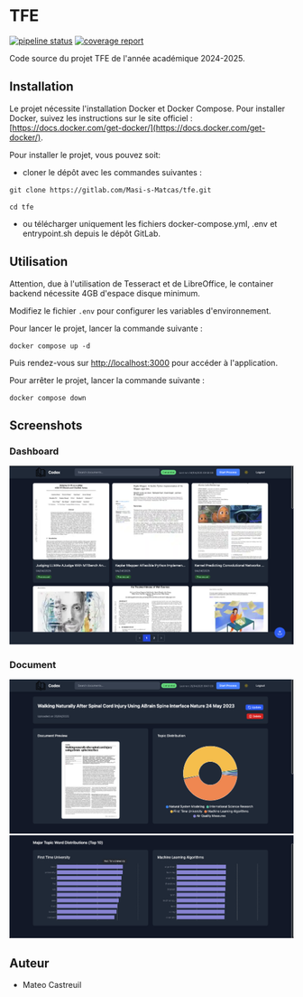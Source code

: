 # TFE

[![pipeline status](https://gitlab.com/Masi-s-Matcas/tfe/badges/main/pipeline.svg)](https://gitlab.com/Masi-s-Matcas/tfe/-/commits/main) [![coverage report](https://gitlab.com/Masi-s-Matcas/tfe/badges/main/coverage.svg)](https://gitlab.com/Masi-s-Matcas/tfe/-/commits/main)

Code source du projet TFE de l'année académique 2024-2025.

## Installation

Le projet nécessite l'installation Docker et Docker Compose. Pour installer Docker, suivez les instructions sur le site officiel : [https://docs.docker.com/get-docker/](https://docs.docker.com/get-docker/).

Pour installer le projet, vous pouvez soit:

- cloner le dépôt avec les commandes suivantes :

```console
git clone https://gitlab.com/Masi-s-Matcas/tfe.git
```

```console
cd tfe
```

- ou télécharger uniquement les fichiers docker-compose.yml, .env et entrypoint.sh depuis le dépôt GitLab.

## Utilisation

Attention, due à l'utilisation de Tesseract et de LibreOffice, le container backend nécessite 4GB d'espace disque minimum.

Modifiez le fichier `.env` pour configurer les variables d'environnement.

Pour lancer le projet, lancer la commande suivante :

```console
docker compose up -d
```

Puis rendez-vous sur [http://localhost:3000](http://localhost:3000) pour accéder à l'application.

Pour arrêter le projet, lancer la commande suivante :

```console
docker compose down
```

## Screenshots

### Dashboard

![Dashboard](doc/images/dashboard.png)

### Document

![Document detail](doc/images/document_detail.png)
![Document detail](doc/images/document_detail_2.png)

## Auteur

- Mateo Castreuil
